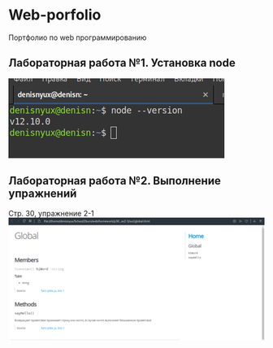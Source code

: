 # Web-porfolio
Портфолио по web программированию

## Лабораторная работа №1. Установка node
![alt](/lr1/screen.png)


## Лабораторная работа №2. Выполнение упражнений
Стр. 30, упражнение 2-1
![alt](/lr2/2-1.png)
